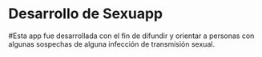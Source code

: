 # Desarrollo de Sexuapp

#Esta app fue desarrollada con el fin de difundir y orientar a personas con algunas sospechas de alguna infección de transmisión sexual.
